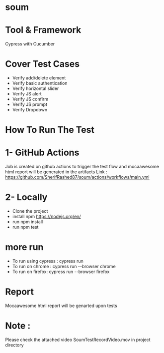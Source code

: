 # soum 

# Tool & Framework
Cypress with Cucumber

# Cover Test Cases
- Verify add/delete element
- Verify basic authentication
- Verify horizontal slider
- Verify JS alert
- Verify JS confirm
- Verify JS prompt
- Verify Dropdown

# How To Run The Test
# 1- GitHub Actions
Job is created on github actions to trigger the test flow and mocaawesome html report will be generated in the artifacts
Link : https://github.com/SherifRashed87/soum/actions/workflows/main.yml

# 2- Locally
- Clone the project 
- install npm https://nodejs.org/en/
- run npm install
- run npm test

# more run
- To run using cypress : cypress run
- To run on chrome : cypress run --browser chrome
- To run on firefox: cypress run --browser firefox

# Report
Mocaawesome html report will be genarted upon tests



# Note : 
Please check the attached video SoumTestRecordVideo.mov in project directory
